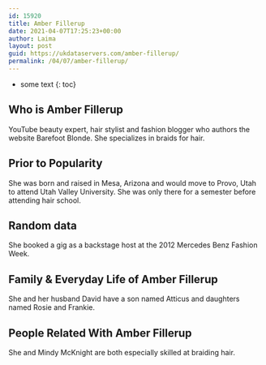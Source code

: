```yaml
---
id: 15920
title: Amber Fillerup
date: 2021-04-07T17:25:23+00:00
author: Laima
layout: post
guid: https://ukdataservers.com/amber-fillerup/
permalink: /04/07/amber-fillerup/
---
```


* some text
{: toc}


## Who is Amber Fillerup
                  
                  
                  
YouTube beauty expert, hair stylist and fashion blogger who authors the website Barefoot Blonde. She specializes in braids for hair.
                  
              
            
              
            
                
                
                
## Prior to Popularity
                  
                  
                  
She was born and raised in Mesa, Arizona and would move to Provo, Utah to attend Utah Valley University. She was only there for a semester before attending hair school.
                  
              
            
              
            
                
                
                
## Random data
                  
                  
                  
She booked a gig as a backstage host at the 2012 Mercedes Benz Fashion Week.
                  
              
            
              
            
                
                
                
## Family & Everyday Life of Amber Fillerup
                  
                  
                  
She and her husband David have a son named Atticus and daughters named Rosie and Frankie.
                  
              
            
              
            
                
                
                
## People Related With Amber Fillerup
                  
                  
                  
She and Mindy McKnight are both especially skilled at braiding hair.
                  
              
            
              
            
                
              
            
              
              
            
            
              
            
          
          
          